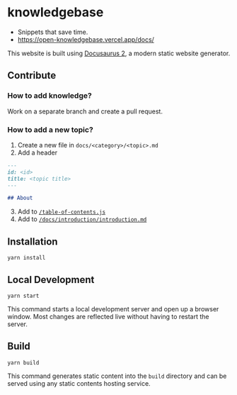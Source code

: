 # knowledgebase

- Snippets that save time.
- https://open-knowledgebase.vercel.app/docs/

This website is built using [Docusaurus 2](https://v2.docusaurus.io/), a modern static website generator.

## Contribute

### How to add knowledge?
Work on a separate branch and create a pull request.

### How to add a new topic?
1. Create a new file in `docs/<category>/<topic>.md`
2. Add a header
```md
---
id: <id>
title: <topic title>
---

## About
```
3. Add to [`/table-of-contents.js`](https://github.com/ndrsllwngr/knowledgebase/blob/main/table-of-contents.js)
4. Add to [`/docs/introduction/introduction.md`](https://github.com/ndrsllwngr/knowledgebase/blob/main/docs/introduction/introduction.md)

## Installation

```console
yarn install
```

## Local Development

```console
yarn start
```

This command starts a local development server and open up a browser window. Most changes are reflected live without having to restart the server.

## Build

```console
yarn build
```

This command generates static content into the `build` directory and can be served using any static contents hosting service.
